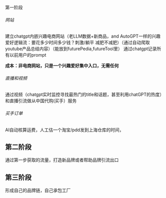 第一阶段
###### 网站
建立chatgpt内嵌兴趣电商网站（老LLM数据+新商品，and AutoGPT一样的兴趣爱好逻辑流：要花多少时间多少钱？刺激/躺平 减肥不减肥）（通过自动爬取youtube产品总结内容）（能放到futurePedia,futureTool里）
	通过chatgpt记录所有以前用户的prompt

**成本：非电商网站，只是一个兴趣爱好集中入口，无需任何**


###### 直播和视频
通过视频（chatgpt实时监控寻找最热门的title和话题，甚至利用chatGPT的热度）和直播引流做从中国代购(买手）服务
###### 买手订单
AI自动核算运费，人工估一个淘宝/pdd发到上海仓库的时间，

## 第二阶段
通过第一步获取的流量，打造新品牌或者帮助品牌引流出口

## 第三阶段
形成自己的品牌链，自己承包工厂

